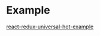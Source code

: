 # Example

[react-redux-universal-hot-example](https://github.com/erikras/react-redux-universal-hot-example)
